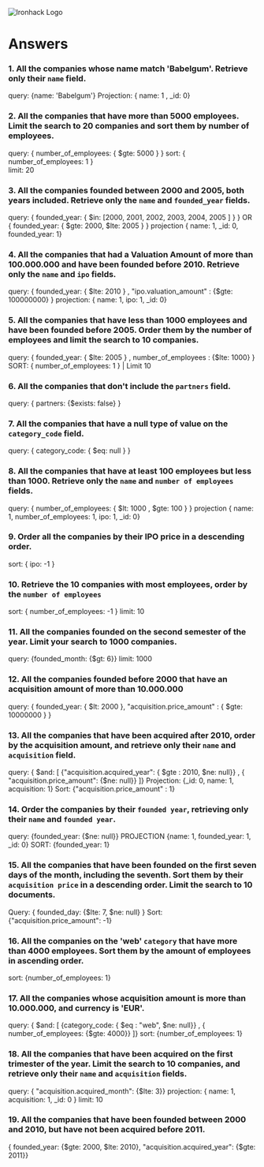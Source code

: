 ![Ironhack Logo](https://i.imgur.com/1QgrNNw.png)

# Answers

### 1. All the companies whose name match 'Babelgum'. Retrieve only their `name` field.

query:       {name: 'Babelgum'} 
Projection: { name: 1 , _id: 0}

### 2. All the companies that have more than 5000 employees. Limit the search to 20 companies and sort them by **number of employees**.

query: { number_of_employees: { $gte: 5000 } } 
sort:  { number_of_employees: 1 }  
limit: 20

### 3. All the companies founded between 2000 and 2005, both years included. Retrieve only the `name` and `founded_year` fields.

query: { founded_year: { $in: [2000, 2001, 2002, 2003, 2004, 2005 ] } } OR { founded_year: { $gte: 2000, $lte: 2005 } } 
projection { name: 1, _id: 0, founded_year: 1}

### 4. All the companies that had a Valuation Amount of more than 100.000.000 and have been founded before 2010. Retrieve only the `name` and `ipo` fields.

query: { founded_year: { $lte: 2010 } , "ipo.valuation_amount" : {$gte: 100000000} } 
projection: { name: 1, ipo: 1, _id: 0}

### 5. All the companies that have less than 1000 employees and have been founded before 2005. Order them by the number of employees and limit the search to 10 companies.

query: { founded_year: { $lte: 2005 } , number_of_employees : {$lte: 1000} } 
SORT: { number_of_employees: 1 } | Limit 10

### 6. All the companies that don't include the `partners` field.

query: { partners: {$exists: false} }

### 7. All the companies that have a null type of value on the `category_code` field.

query: { category_code: { $eq: null } }

### 8. All the companies that have at least 100 employees but less than 1000. Retrieve only the `name` and `number of employees` fields.

query: { number_of_employees: { $lt: 1000 , $gte: 100 } } 
projection { name: 1, number_of_employees: 1, ipo: 1, _id: 0}

### 9. Order all the companies by their IPO price in a descending order.

sort: { ipo: -1 }

### 10. Retrieve the 10 companies with most employees, order by the `number of employees`

sort: { number_of_employees: -1 } 
limit: 10

### 11. All the companies founded on the second semester of the year. Limit your search to 1000 companies.

query: {founded_month: {$gt: 6}}
limit: 1000

### 12. All the companies founded before 2000 that have an acquisition amount of more than 10.000.000

query: { founded_year: { $lt: 2000 }, "acquisition.price_amount" : { $gte: 10000000 } }

### 13. All the companies that have been acquired after 2010, order by the acquisition amount, and retrieve only their `name` and `acquisition` field.

query: { $and: [ {"acquisition.acquired_year": { $gte : 2010, $ne: null}} , { "acquisition.price_amount": {$ne: null}} ]}
Projection: {_id: 0, name: 1, acquisition: 1}
Sort: {"acquisition.price_amount" : 1}

### 14. Order the companies by their `founded year`, retrieving only their `name` and `founded year`.

query: {founded_year: {$ne: null}} 
PROJECTION {name: 1, founded_year: 1, _id: 0} 
SORT: {founded_year: 1}

### 15. All the companies that have been founded on the first seven days of the month, including the seventh. Sort them by their `acquisition price` in a descending order. Limit the search to 10 documents.

Query: { founded_day: {$lte: 7, $ne: null} }
Sort: {"acquisition.price_amount": -1}

### 16. All the companies on the 'web' `category` that have more than 4000 employees. Sort them by the amount of employees in ascending order.

sort: {number_of_employees: 1}

### 17. All the companies whose acquisition amount is more than 10.000.000, and currency is 'EUR'.

query: { $and: [ {category_code: { $eq : "web", $ne: null}} , { number_of_employees: {$gte: 4000}} ]}
sort: {number_of_employees: 1}

### 18. All the companies that have been acquired on the first trimester of the year. Limit the search to 10 companies, and retrieve only their `name` and `acquisition` fields.

query: { "acquisition.acquired_month": {$lte: 3}}
projection: { name: 1, acquisition: 1, _id: 0 }
limit: 10

### 19. All the companies that have been founded between 2000 and 2010, but have not been acquired before 2011.

{ founded_year: {$gte: 2000, $lte: 2010}, "acquisition.acquired_year": {$gte: 2011}}
